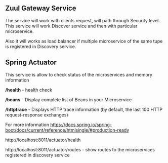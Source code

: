 ## Zuul Gateway Service
The service will work with clients request, will path through Security level. This service will work Discover service and then with particular microservice. 

Also it will works as load balancer if multiple microservice of the same tupe is registered in Discovery service.
## Spring Actuator
This service is allow to check status of the microservices and memory information

**/health** - health check

**/beans** - Display complete list of Beans in your Microservice

**/httptrace** - Displays HTTP trace information (by default, the last 100 HTTP request-response exchanges)

For more information https://docs.spring.io/spring-boot/docs/current/reference/htmlsingle/#production-ready

http://localhost:8011/actuator/health

http://localhost:8011/actuator/routes - show routes to the microservices registered in discovery service
